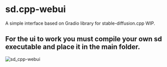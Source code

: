 # sd.cpp-webui
A simple interface based on Gradio library for stable-diffusion.cpp WIP.

## For the ui to work you must compile your own sd executable and place it in the main folder.
![sd_cpp-webui](https://github.com/DaniAndTheWeb/sd.cpp-webui/assets/57776841/0fa8e459-61db-4993-bead-cfc9032532b3)
